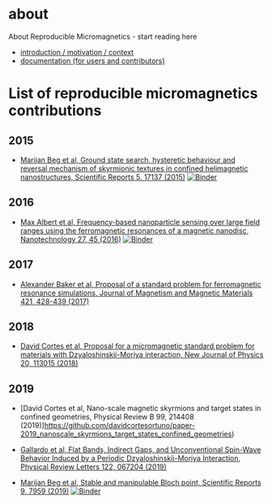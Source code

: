# about
About Reproducible Micromagnetics - start reading here

- [introduction / motivation / context](introduction.md)
- [documentation (for users and contributors)](documentation.md)

# List of reproducible micromagnetics contributions

## 2015

- [Marijan Beg et al, Ground state search, hysteretic behaviour and reversal mechanism of skyrmionic textures in confined helimagnetic nanostructures, Scientific Reports 5, 17137 (2015)](https://github.com/reproducible-micromagnetics/2015-skyrmionic-states-in-confined-nanostructures) [![Binder](https://mybinder.org/badge_logo.svg)](https://mybinder.org/v2/gh/reproducible-micromagnetics/2015-skyrmionic-states-in-confined-nanostructures/master?filepath=index.ipynb)

## 2016

- [Max Albert et al, Frequency-based nanoparticle sensing over large field ranges using the ferromagnetic resonances of a magnetic nanodisc, Nanotechnology 27, 45 (2016)](https://github.com/maxalbert/paper-supplement-nanoparticle-sensing) [![Binder](http://mybinder.org/badge_logo.svg)](http://mybinder.org/repo/maxalbert/paper-supplement-nanoparticle-sensing)

## 2017

- [Alexander Baker et al, Proposal of a standard problem for ferromagnetic resonance simulations, Journal of Magnetism and Magnetic Materials 421, 428-439 (2017)](https://github.com/fangohr/micromagnetic-standard-problem-ferromagnetic-resonance)
## 2018 

- [David Cortes et al, Proposal for a micromagnetic standard problem for materials with Dzyaloshinskii-Moriya interaction, New Journal of Physics 20, 113015 (2018)](https://github.com/fangohr/paper-supplement-standard-problem-dmi)

## 2019

- [David Cortes et al, Nano-scale magnetic skyrmions and target states in confined geometries, Physical Review B 99, 214408 (2019)]https://github.com/davidcortesortuno/paper-2019_nanoscale_skyrmions_target_states_confined_geometries)

- [Gallardo et al, Flat Bands, Indirect Gaps, and Unconventional Spin-Wave Behavior Induced by a Periodic Dzyaloshinskii-Moriya Interaction, Physical Review Letters 122, 067204 (2019)](https://github.com/davidcortesortuno/paper-2018-chiral_magnonic_crystals/) 

- [Marijan Beg et al, Stable and manipulable Bloch point, Scientific Reports 9, 7959 (2019)](https://github.com/reproducible-micromagnetics/2019-stable-and-manipulable-bloch-point) [![Binder](https://mybinder.org/badge_logo.svg)](https://mybinder.org/v2/gh/reproducible-micromagnetics/2019-stable-and-manipulable-bloch-point/master?filepath=index.ipynb)



